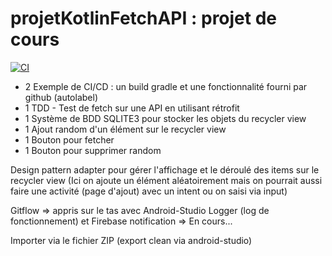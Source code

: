 # projetKotlinFetchAPI : projet de cours
[![CI](https://github.com/Ekinman/KotlinProjetFetchAPI/actions/workflows/blank.yml/badge.svg)](https://github.com/Ekinman/KotlinProjetFetchAPI/actions/workflows/blank.yml)
- 2 Exemple de CI/CD : un build gradle et une fonctionnalité fourni par github (autolabel)
- 1 TDD - Test de fetch sur une API en utilisant rétrofit
- 1 Système de BDD SQLITE3 pour stocker les objets du recycler view
- 1 Ajout random d'un élément sur le recycler view
- 1 Bouton pour fetcher
- 1 Bouton pour supprimer random

Design pattern adapter pour gérer l'affichage et le déroulé des items sur le recycler view
(Ici on ajoute un élément aléatoirement mais on pourrait aussi faire une activité (page d'ajout) avec un intent ou on saisi via input)

Gitflow => appris sur le tas avec Android-Studio
Logger (log de fonctionnement) et Firebase notification => En cours...


Importer via le fichier ZIP (export clean via android-studio)
